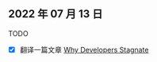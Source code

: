 ## 2022 年 07 月 13 日

TODO

- [x] 翻译一篇文章
      [Why Developers Stagnate](https://blog.devgenius.io/why-developers-stagnate-77d9bfc5c91e)